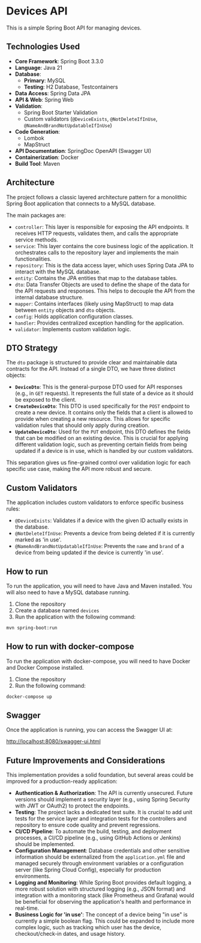 
# Devices API

This is a simple Spring Boot API for managing devices.

## Technologies Used

*   **Core Framework**: Spring Boot 3.3.0
*   **Language**: Java 21
*   **Database**: 
    *   **Primary**: MySQL
    *   **Testing**: H2 Database, Testcontainers
*   **Data Access**: Spring Data JPA
*   **API & Web**: Spring Web
*   **Validation**: 
    *   Spring Boot Starter Validation
    *   Custom validators (`@DeviceExists`, `@NotDeleteIfInUse`, `@NameAndBrandNotUpdatableIfInUse`)
*   **Code Generation**: 
    *   Lombok
    *   MapStruct
*   **API Documentation**: SpringDoc OpenAPI (Swagger UI)
*   **Containerization**: Docker
*   **Build Tool**: Maven

## Architecture

The project follows a classic layered architecture pattern for a monolithic Spring Boot application that connects to a MySQL database.

The main packages are:

-   `controller`: This layer is responsible for exposing the API endpoints. It receives HTTP requests, validates them, and calls the appropriate service methods.
-   `service`: This layer contains the core business logic of the application. It orchestrates calls to the repository layer and implements the main functionalities.
-   `repository`: This is the data access layer, which uses Spring Data JPA to interact with the MySQL database.
-   `entity`: Contains the JPA entities that map to the database tables.
-   `dto`: Data Transfer Objects are used to define the shape of the data for the API requests and responses. This helps to decouple the API from the internal database structure.
-   `mapper`: Contains interfaces (likely using MapStruct) to map data between `entity` objects and `dto` objects.
-   `config`: Holds application configuration classes.
-   `handler`: Provides centralized exception handling for the application.
-  `validator`: Implements custom validation logic.

## DTO Strategy

The `dto` package is structured to provide clear and maintainable data contracts for the API. Instead of a single DTO, we have three distinct objects:

*   **`DeviceDto`**: This is the general-purpose DTO used for API responses (e.g., in `GET` requests). It represents the full state of a device as it should be exposed to the client.
*   **`CreateDeviceDto`**: This DTO is used specifically for the `POST` endpoint to create a new device. It contains only the fields that a client is allowed to provide when creating a new resource. This allows for specific validation rules that should only apply during creation.
*   **`UpdateDeviceDto`**: Used for the `PUT` endpoint, this DTO defines the fields that can be modified on an existing device. This is crucial for applying different validation logic, such as preventing certain fields from being updated if a device is in use, which is handled by our custom validators.

This separation gives us fine-grained control over validation logic for each specific use case, making the API more robust and secure.

## Custom Validators

The application includes custom validators to enforce specific business rules:

-   `@DeviceExists`: Validates if a device with the given ID actually exists in the database.
-   `@NotDeleteIfInUse`: Prevents a device from being deleted if it is currently marked as 'in use'.
-   `@NameAndBrandNotUpdatableIfInUse`: Prevents the `name` and `brand` of a device from being updated if the device is currently 'in use'.

## How to run

To run the application, you will need to have Java and Maven installed. You will also need to have a MySQL database running.

1.  Clone the repository
2.  Create a database named `devices`
3.  Run the application with the following command:

```bash
mvn spring-boot:run
```

## How to run with docker-compose

To run the application with docker-compose, you will need to have Docker and Docker Compose installed.

1.  Clone the repository
2.  Run the following command:

```bash
docker-compose up
```

## Swagger

Once the application is running, you can access the Swagger UI at:

[http://localhost:8080/swagger-ui.html](http://localhost:8080/swagger-ui.html)

## Future Improvements and Considerations

This implementation provides a solid foundation, but several areas could be improved for a production-ready application:

*   **Authentication & Authorization**: The API is currently unsecured. Future versions should implement a security layer (e.g., using Spring Security with JWT or OAuth2) to protect the endpoints.
*   **Testing**: The project lacks a dedicated test suite. It is crucial to add unit tests for the service layer and integration tests for the controllers and repository to ensure code quality and prevent regressions.
*   **CI/CD Pipeline**: To automate the build, testing, and deployment processes, a CI/CD pipeline (e.g., using GitHub Actions or Jenkins) should be implemented.
*   **Configuration Management**: Database credentials and other sensitive information should be externalized from the `application.yml` file and managed securely through environment variables or a configuration server (like Spring Cloud Config), especially for production environments.
*   **Logging and Monitoring**: While Spring Boot provides default logging, a more robust solution with structured logging (e.g., JSON format) and integration with a monitoring stack (like Prometheus and Grafana) would be beneficial for observing the application's health and performance in real-time.
*   **Business Logic for 'in use'**: The concept of a device being "in use" is currently a simple boolean flag. This could be expanded to include more complex logic, such as tracking which user has the device, checkout/check-in dates, and usage history.
